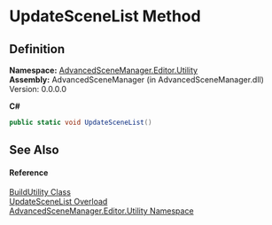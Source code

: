# UpdateSceneList Method




## Definition
**Namespace:** <a href="N_AdvancedSceneManager_Editor_Utility">AdvancedSceneManager.Editor.Utility</a>  
**Assembly:** AdvancedSceneManager (in AdvancedSceneManager.dll) Version: 0.0.0.0

**C#**
``` C#
public static void UpdateSceneList()
```



## See Also


#### Reference
<a href="T_AdvancedSceneManager_Editor_Utility_BuildUtility">BuildUtility Class</a>  
<a href="Overload_AdvancedSceneManager_Editor_Utility_BuildUtility_UpdateSceneList">UpdateSceneList Overload</a>  
<a href="N_AdvancedSceneManager_Editor_Utility">AdvancedSceneManager.Editor.Utility Namespace</a>  
